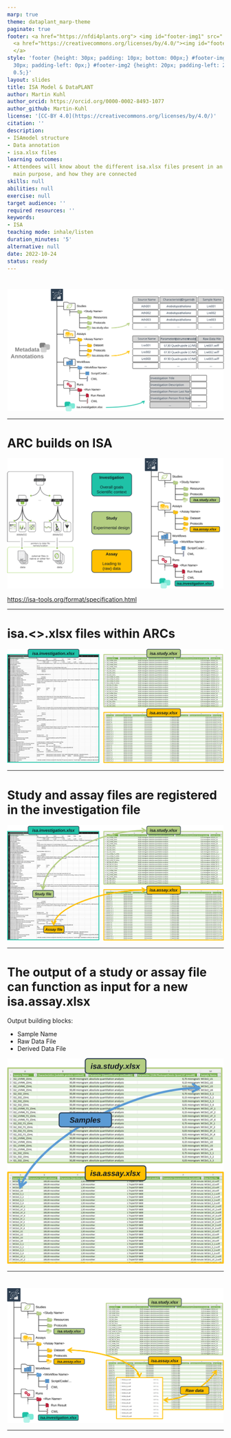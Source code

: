 ```yaml
---
marp: true
theme: dataplant_marp-theme
paginate: true
footer: <a href="https://nfdi4plants.org"> <img id="footer-img1" src="../../images/_logos/DataPLANT/DataPLANT_logo_square_bg_transparent.svg"></a>
  <a href="https://creativecommons.org/licenses/by/4.0/"><img id="footer-img2" src="../../images/_logos/CreativeCommons/by.svg">
  </a>
style: 'footer {height: 30px; padding: 10px; bottom: 00px;} #footer-img1 {height:
  30px; padding-left: 0px;} #footer-img2 {height: 20px; padding-left: 20px; opacity:
  0.5;}'
layout: slides
title: ISA Model & DataPLANT
author: Martin Kuhl
author_orcid: https://orcid.org/0000-0002-8493-1077
author_github: Martin-Kuhl
license: '[CC-BY 4.0](https://creativecommons.org/licenses/by/4.0/)'
citation: ''
description:
- ISAmodel structure
- Data annotation
- isa.xlsx files
learning outcomes:
- Attendees will know about the different isa.xlsx files present in an ARC, their
  main purpose, and how they are connected
skills: null
abilities: null
exercise: null
target audience: ''
required resources: ''
keywords:
- ISA
teaching mode: inhale/listen
duration_minutes: '5'
alternative: null
date: 2022-10-24
status: ready
---
```


# 

![w:1100](../../../img/ISAmodel_ARC01_img02.svg)

<!-- Source to slide(s) -->
<!-- ../../bricks/ARC_ISA-tab.md -->


---

# ARC builds on ISA

![w:900](../../../img/ISAmodel_ARC01_img01.svg)

https://isa-tools.org/format/specification.html

<!-- Source to slide(s) -->
<!-- ../../bricks/ARC_ISAmodel.md -->


---

# isa.<>.xlsx files within ARCs

![w:1000](../../../img/ISAmodel_ARC01_img03.svg)

<!-- Source to slide(s) -->
<!-- ../../bricks/ARC_ISAxlsx01.md -->


---

# Study and assay files are registered in the investigation file <!-- fit -->

![w:950](../../../img/ISAmodel_ARC01_img04.svg)

<!-- Source to slide(s) -->
<!-- ../../bricks/ARC_ISAxlsx02.md -->


---

# The output of a study or assay file can function as input for a new isa.assay.xlsx 

Output building blocks:
- Sample Name
- Raw Data File
- Derived Data File

![bg right w:600](../../../img/ISAmodel_ARC01_img05.svg)

<!-- Source to slide(s) -->
<!-- ../../bricks/ARC_ISAxlsx03.md -->


---

# 

![bg w:1050](../../../img/ISAmodel_ARC01_img6.svg)

<!-- Source to slide(s) -->
<!-- ../../bricks/ARC_ISAxlsx04.md -->


---

